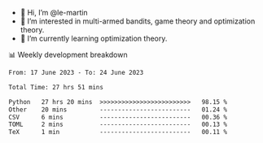- 👋 Hi, I’m @le-martin
- 👀 I’m interested in multi-armed bandits, game theory and optimization theory.
- 🌱 I’m currently learning optimization theory.
<!---- 💞️ I’m looking to collaborate on ...
- 📫 How to reach me ...-->

<!---
Tutorial for using WakaTime stats in GitHub profile: https://github.com/athul/waka-readme
-->

📊 Weekly development breakdown
<!--START_SECTION:waka-->

```txt
From: 17 June 2023 - To: 24 June 2023

Total Time: 27 hrs 51 mins

Python   27 hrs 20 mins  >>>>>>>>>>>>>>>>>>>>>>>>>   98.15 %
Other    20 mins         -------------------------   01.24 %
CSV      6 mins          -------------------------   00.36 %
TOML     2 mins          -------------------------   00.13 %
TeX      1 min           -------------------------   00.11 %
```

<!--END_SECTION:waka-->

<!---
le-martin/le-martin is a ✨ special ✨ repository because its `README.md` (this file) appears on your GitHub profile.
You can click the Preview link to take a look at your changes.
--->
